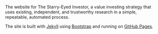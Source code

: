 The website for The Starry-Eyed Investor, a value investing strategy that uses existing, independent, and trustworthy research in a simple, repeatable, automated process.

The site is built with [Jekyll](https://jekyllrb.com/) using [Bootstrap](https://getbootstrap.com/) and running on [GitHub Pages](https://pages.github.com/).